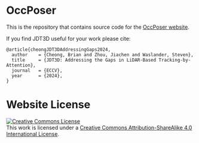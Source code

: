 # OccPoser
This is the repository that contains source code for the [OccPoser website]([https://trailab.github.io/jdt3d-website](https://github.com/mfYuan/OccPoser-website)/).  

If you find JDT3D useful for your work please cite:
```
@article{cheongJDT3DAddressingGaps2024,
  author    = {Cheong, Brian and Zhou, Jiachen and Waslander, Steven},
  title     = {JDT3D: Addressing the Gaps in LiDAR-Based Tracking-by-Attention},
  journal   = {ECCV},
  year      = {2024},  
}
```

# Website License
<a rel="license" href="http://creativecommons.org/licenses/by-sa/4.0/"><img alt="Creative Commons License" style="border-width:0" src="https://i.creativecommons.org/l/by-sa/4.0/88x31.png" /></a><br />This work is licensed under a <a rel="license" href="http://creativecommons.org/licenses/by-sa/4.0/">Creative Commons Attribution-ShareAlike 4.0 International License</a>.
